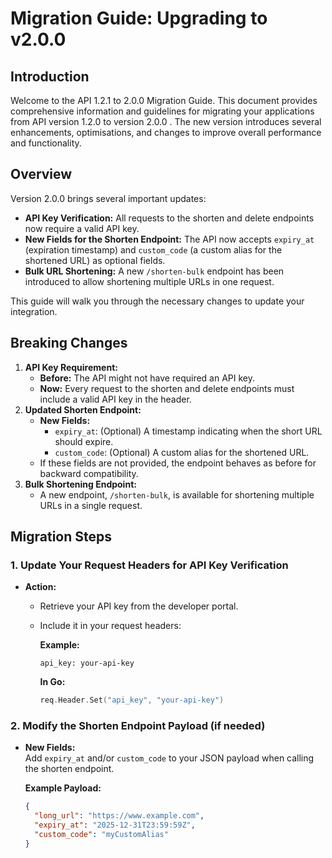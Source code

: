 # Migration Guide: Upgrading to v2.0.0

## Introduction

Welcome to the API 1.2.1 to 2.0.0 Migration Guide. This document provides comprehensive information and guidelines for migrating your applications from API version 1.2.0 to version 2.0.0 . The new version introduces several enhancements, optimisations, and changes to improve overall performance and functionality.

## Overview

Version 2.0.0 brings several important updates:

- **API Key Verification:** All requests to the shorten and delete endpoints now require a valid API key.
- **New Fields for the Shorten Endpoint:** The API now accepts `expiry_at` (expiration timestamp) and `custom_code` (a custom alias for the shortened URL) as optional fields.
- **Bulk URL Shortening:** A new `/shorten-bulk` endpoint has been introduced to allow shortening multiple URLs in one request.

This guide will walk you through the necessary changes to update your integration.

## Breaking Changes

1. **API Key Requirement:**
   - **Before:** The API might not have required an API key.
   - **Now:** Every request to the shorten and delete endpoints must include a valid API key in the header.
2. **Updated Shorten Endpoint:**
   - **New Fields:**
     - `expiry_at`: (Optional) A timestamp indicating when the short URL should expire.
     - `custom_code`: (Optional) A custom alias for the shortened URL.
   - If these fields are not provided, the endpoint behaves as before for backward compatibility.
3. **Bulk Shortening Endpoint:**
   - A new endpoint, `/shorten-bulk`, is available for shortening multiple URLs in a single request.

## Migration Steps

### 1. Update Your Request Headers for API Key Verification

- **Action:**

  - Retrieve your API key from the developer portal.
  - Include it in your request headers:

    **Example:**

    ```http
    api_key: your-api-key
    ```

    **In Go:**

    ```go
    req.Header.Set("api_key", "your-api-key")
    ```

### 2. Modify the Shorten Endpoint Payload (if needed)

- **New Fields:**  
  Add `expiry_at` and/or `custom_code` to your JSON payload when calling the shorten endpoint.

  **Example Payload:**

  ```json
  {
    "long_url": "https://www.example.com",
    "expiry_at": "2025-12-31T23:59:59Z",
    "custom_code": "myCustomAlias"
  }
  ```
